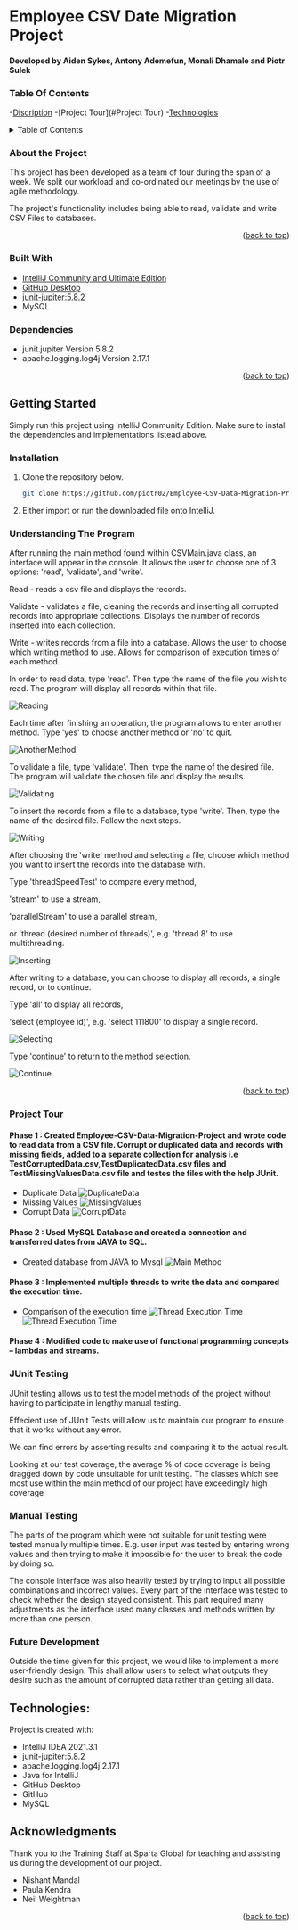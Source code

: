 # Employee CSV Date Migration Project

#### Developed by Aiden Sykes, Antony Ademefun, Monali Dhamale and Piotr Sulek




### Table Of Contents

-[Discription](#description)
-[Project Tour](#Project Tour)
-[Technologies](#References)


<!-- TABLE OF CONTENTS -->
<details>
  <summary>Table of Contents</summary>
  <ol>
    <li>
      <a href="#about-the-project">About The Project</a>
      <ul>
        <li><a href="#built-with">Built With</a></li>
        <li><a href="#dependencies">Dependencies</a></li>
      </ul>
    </li>
    <li>
      <a href="#getting-started">Getting Started</a>
      <ul>
        <li><a href="#installation">Installation</a></li>
        <li><a href="#understanding-the-program">Understanding The Program</a></li>
      </ul>
    </li>
    <li>
      <a href="#project-tour">Project Tour</a>
      <ul>
        <li><a href="#phase-1">Phase 1</a></li>
        <li><a href="#phase-2">Phase 2</a></li>
        <li><a href="#phase-3">Phase 3</a></li>
        <li><a href="#phase-4">Phase 4</a></li>
      </ul>
    </li>
    <li><a href="#junit-testing">JUnit Testing</a></li>
    <li><a href="#manual-testing">Manual Testing</a></li>
    <li><a href="#future-development">Future Development</a></li>
    <li><a href="#technologies">Technologies</a></li>
    <li><a href="#acknowledgements">Acknowledgements</a></li>
  </ol>
</details>

### About the Project

This project has been developed as a team of four during the span of a week. We split our workload and co-ordinated our meetings by the use of agile methodology.




The project's functionality includes being able to read, validate and write CSV Files to databases.


<p align="right">(<a href="#top">back to top</a>)</p>

### Built With

* [IntelliJ Community and Ultimate Edition](https://www.jetbrains.com/idea/)
* [GitHub Desktop](https://desktop.github.com)
* [junit-jupiter:5.8.2](https://junit.org/junit5/docs/current/user-guide/)
* MySQL

### Dependencies

* junit.jupiter Version 5.8.2
* apache.logging.log4j Version 2.17.1


<p align="right">(<a href="#top">back to top</a>)</p>


## Getting Started

Simply run this project using IntelliJ Community Edition. Make sure to install the dependencies and implementations listead above.

### Installation

1. Clone the repository below.
   ```sh
   git clone https://github.com/piotr02/Employee-CSV-Data-Migration-Project.git
   ```
2. Either import or run the downloaded file onto IntelliJ.

### Understanding The Program
After running the main method found within CSVMain.java class, an interface
will appear in the console. It allows the user to choose one of 3 options:
'read', 'validate', and 'write'.

Read - reads a csv file and displays the records.

Validate - validates a file, cleaning the records and inserting all
corrupted records into appropriate collections. Displays the number of
records inserted into each collection.

Write - writes records from a file into a database. Allows the user to choose
which writing method to use. Allows for comparison of execution times of
each method.

In order to read data, type 'read'. Then type the name
of the file you wish to read. The program will display
all records within that file.

  ![Reading](reading.jpg)

Each time after finishing an operation, the program
allows to enter another method. Type 'yes' to choose
another method or 'no' to quit.

  ![AnotherMethod](anotherMethod.jpg)

To validate a file, type 'validate'. Then, type the name
of the desired file. The program will validate the chosen
file and display the results.

  ![Validating](validating.jpg)

To insert the records from a file to a database, type
'write'. Then, type the name of the desired file.
Follow the next steps.

  ![Writing](writing.jpg)

After choosing the 'write' method and selecting a file,
choose which method you want to insert the records
into the database with. 

Type 'threadSpeedTest' to compare every method,

'stream' to use a stream,

'parallelStream' to use a parallel stream,

or 'thread (desired number of threads)', e.g. 'thread 8'
to use multithreading.

  ![Inserting](inserting.jpg)

After writing to a database, you can choose to display
all records, a single record, or to continue.

Type 'all' to display all records,

'select (employee id)', e.g. 'select 111800'
to display a single record.

  ![Selecting](selecting.jpg)

Type 'continue' to return to the method selection.

  ![Continue](continue.jpg)


<p align="right">(<a href="#top">back to top</a>)</p>


### Project Tour

#### Phase 1 : Created Employee-CSV-Data-Migration-Project and wrote code to read data from a CSV file. Corrupt or duplicated data and records with missing fields,              added to a separate collection for analysis i.e TestCorruptedData.csv,TestDuplicatedData.csv files and TestMissingValuesData.csv file and testes the files with the            help JUnit.
* Duplicate Data
             ![DuplicateData](DuplicateData.png)
* Missing Values
             ![MissingValues](MissingValues.png)
* Corrupt Data
              ![CorruptData](CorruptData.png)
             
#### Phase 2 : Used MySQL Database and created a connection and transferred dates from JAVA to SQL. 
* Created database  from JAVA to Mysql
![Main Method](CreateDatabase.png)

#### Phase 3 : Implemented multiple threads to write the data and compared the execution time. 

* Comparison of the execution time
  ![Thread Execution Time](Threadexecution.png)
  ![Thread Execution Time](graph.png)
#### Phase 4 : Modified code to make use of functional programming concepts – lambdas and streams.

### JUnit Testing

JUnit testing allows us to test the model methods of the project without having to participate in lengthy manual testing.

Effecient use of JUnit Tests will allow us to maintain our program to ensure that it works without any error.

We can find errors by asserting  results and comparing it to the actual result.

Looking at our test coverage, the average % of code coverage is being dragged down by code unsuitable for unit testing. The classes which see most use within the main method of our project have exceedingly high coverage

### Manual Testing

The parts of the program which were not suitable for unit testing were
tested manually multiple times. E.g. user input was tested by entering wrong
values and then trying to make it impossible for the user to break the code by doing so.

The console interface was also heavily tested by trying to input all
possible combinations and incorrect values. Every part of the interface was
tested to check whether the design stayed consistent. This part required
many adjustments as the interface used many classes and methods written by
more than one person.

### Future Development

Outside the time given for this project, we would like to implement a more user-friendly design. This shall allow users to select what outputs they desire such as the amount of corrupted data rather than getting all data.


## Technologies:

Project is created with:
* IntelliJ IDEA 2021.3.1
* junit-jupiter:5.8.2
* apache.logging.log4j:2.17.1
* Java for IntelliJ
* GitHub Desktop
* GitHub
* MySQL

<!-- ACKNOWLEDGMENTS -->
## Acknowledgments

Thank you to the Training Staff at Sparta Global for teaching and assisting us during the development of our project.

* Nishant Mandal
* Paula Kendra
* Neil Weightman

<p align="right">(<a href="#top">back to top</a>)</p>
